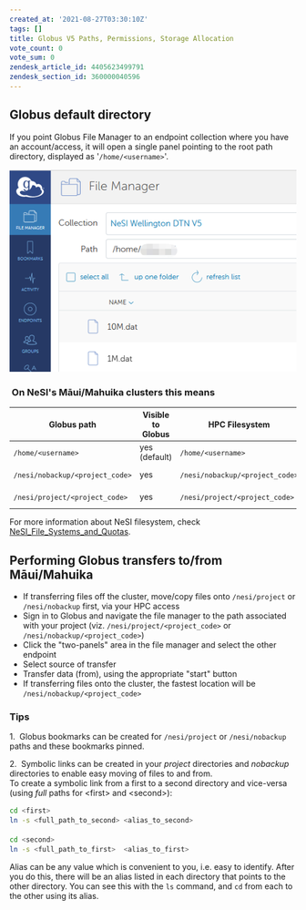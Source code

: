 ```yaml
---
created_at: '2021-08-27T03:30:10Z'
tags: []
title: Globus V5 Paths, Permissions, Storage Allocation
vote_count: 0
vote_sum: 0
zendesk_article_id: 4405623499791
zendesk_section_id: 360000040596
---
```


## Globus default directory

If you point Globus File Manager to an endpoint collection where you
have an account/access, it will open a single panel pointing to the root
path directory, displayed as '`/home/<username>`'.

![mceclip0.png](../../assets/images/Globus_V5_Paths-Permissions-Storage_Allocation.png)

###  On NeSI's Māui/Mahuika clusters this means

| Globus path                     | Visible to Globus | HPC Filesystem                  | Globus usage              | Permissions           |
|---------------------------------|-------------------|---------------------------------|---------------------------|-----------------------|
| `/home/<username>`              | yes (default)     | `/home/<username>`              | possible, not recommended | read and write access |
| `/nesi/nobackup/<project_code>` | yes               | `/nesi/nobackup/<project_code>` | yes                       | read and write access |
| `/nesi/project/<project_code>`  | yes               | `/nesi/project/<project_code>`  | yes                       | **read only** access  |

For more information about NeSI filesystem, check
[NeSI_File_Systems_and_Quotas](../../Storage/File_Systems_and_Quotas/NeSI_File_Systems_and_Quotas.md).

## Performing Globus transfers to/from Māui/Mahuika

- If transferring files off the cluster, move/copy files onto
    `/nesi/project` or `/nesi/nobackup` first, via your HPC access
- Sign in to Globus and navigate the file manager to the path
    associated with your project (viz. `/nesi/project/<project_code>` or
    `/nesi/nobackup/<project_code>`)
- Click the "two-panels" area in the file manager and select the other
    endpoint
- Select source of transfer
- Transfer data (from), using the appropriate "start" button
- If transferring files onto the cluster, the fastest location will be
    `/nesi/nobackup/<project_code>`

### Tips

1.  Globus bookmarks can be created for `/nesi/project` or
`/nesi/nobackup` paths and these bookmarks pinned.

2.  Symbolic links can be created in your *project* directories and
*nobackup* directories to enable easy moving of files to and from.  
To create a symbolic link from a first to a second directory and
vice-versa (using *full* paths for &lt;first&gt; and &lt;second&gt;):

``` sh
cd <first>
ln -s <full_path_to_second> <alias_to_second>
 
cd <second>
ln -s <full_path_to_first>  <alias_to_first>
```

Alias can be any value which is convenient to you, i.e. easy to
identify.
After you do this, there will be an alias listed in each directory that
points to the other directory. You can see this with the `ls` command,
and `cd` from each to the other using its alias.
